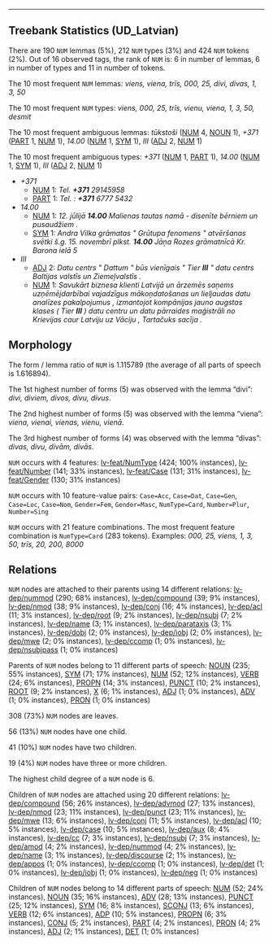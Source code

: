 

--------------------------------------------------------------------------------

## Treebank Statistics (UD_Latvian)

There are 190 `NUM` lemmas (5%), 212 `NUM` types (3%) and 424 `NUM` tokens (2%).
Out of 16 observed tags, the rank of `NUM` is: 6 in number of lemmas, 6 in number of types and 11 in number of tokens.

The 10 most frequent `NUM` lemmas: <em>viens, viena, trīs, 000, 25, divi, divas, 1, 3, 50</em>

The 10 most frequent `NUM` types:  <em>viens, 000, 25, trīs, vienu, viena, 1, 3, 50, desmit</em>

The 10 most frequent ambiguous lemmas: <em>tūkstoši</em> ([NUM]() 4, [NOUN]() 1), <em>+371</em> ([PART]() 1, [NUM]() 1), <em>14.00</em> ([NUM]() 1, [SYM]() 1), <em>III</em> ([ADJ]() 2, [NUM]() 1)

The 10 most frequent ambiguous types:  <em>+371</em> ([NUM]() 1, [PART]() 1), <em>14.00</em> ([NUM]() 1, [SYM]() 1), <em>III</em> ([ADJ]() 2, [NUM]() 1)


* <em>+371</em>
  * [NUM]() 1: <em>Tel. <b>+371</b> 29145958</em>
  * [PART]() 1: <em>Tel. : <b>+371</b> 6777 5432</em>
* <em>14.00</em>
  * [NUM]() 1: <em>12. jūlijā <b>14.00</b> Malienas tautas namā - disenīte bērniem un pusaudžiem .</em>
  * [SYM]() 1: <em>Andra Vilka grāmatas " Grūtupa fenomens " atvēršanas svētki š.g. 15. novembrī plkst. <b>14.00</b> Jāņa Rozes grāmatnīcā Kr. Barona ielā 5</em>
* <em>III</em>
  * [ADJ]() 2: <em>Datu centrs " Dattum " būs vienīgais " Tier <b>III</b> " datu centrs Baltijas valstīs un Ziemeļvalstīs .</em>
  * [NUM]() 1: <em>Savukārt biznesa klienti Latvijā un ārzemēs saņems uzņēmējdarbībai vajadzīgus mākoņdatošanas un lieljaudas datu analīzes pakalpojumus , izmantojot kompānijas jauno augstas klases ( Tier <b>III</b> ) datu centru un datu pārraides maģistrāli no Krievijas caur Latviju uz Vāciju , Tartačuks sacīja .</em>

## Morphology

The form / lemma ratio of `NUM` is 1.115789 (the average of all parts of speech is 1.616894).

The 1st highest number of forms (5) was observed with the lemma “divi”: <em>divi, diviem, divos, divu, divus</em>.

The 2nd highest number of forms (5) was observed with the lemma “viena”: <em>viena, vienai, vienas, vienu, vienā</em>.

The 3rd highest number of forms (4) was observed with the lemma “divas”: <em>divas, divu, divām, divās</em>.

`NUM` occurs with 4 features: [lv-feat/NumType]() (424; 100% instances), [lv-feat/Number]() (141; 33% instances), [lv-feat/Case]() (131; 31% instances), [lv-feat/Gender]() (130; 31% instances)

`NUM` occurs with 10 feature-value pairs: `Case=Acc`, `Case=Dat`, `Case=Gen`, `Case=Loc`, `Case=Nom`, `Gender=Fem`, `Gender=Masc`, `NumType=Card`, `Number=Plur`, `Number=Sing`

`NUM` occurs with 21 feature combinations.
The most frequent feature combination is `NumType=Card` (283 tokens).
Examples: <em>000, 25, viens, 1, 3, 50, trīs, 20, 200, 8000</em>


## Relations

`NUM` nodes are attached to their parents using 14 different relations: [lv-dep/nummod]() (290; 68% instances), [lv-dep/compound]() (39; 9% instances), [lv-dep/nmod]() (38; 9% instances), [lv-dep/conj]() (16; 4% instances), [lv-dep/acl]() (11; 3% instances), [lv-dep/root]() (9; 2% instances), [lv-dep/nsubj]() (7; 2% instances), [lv-dep/name]() (3; 1% instances), [lv-dep/parataxis]() (3; 1% instances), [lv-dep/dobj]() (2; 0% instances), [lv-dep/iobj]() (2; 0% instances), [lv-dep/mwe]() (2; 0% instances), [lv-dep/ccomp]() (1; 0% instances), [lv-dep/nsubjpass]() (1; 0% instances)

Parents of `NUM` nodes belong to 11 different parts of speech: [NOUN]() (235; 55% instances), [SYM]() (71; 17% instances), [NUM]() (52; 12% instances), [VERB]() (24; 6% instances), [PROPN]() (14; 3% instances), [PUNCT]() (10; 2% instances), [ROOT]() (9; 2% instances), [X]() (6; 1% instances), [ADJ]() (1; 0% instances), [ADV]() (1; 0% instances), [PRON]() (1; 0% instances)

308 (73%) `NUM` nodes are leaves.

56 (13%) `NUM` nodes have one child.

41 (10%) `NUM` nodes have two children.

19 (4%) `NUM` nodes have three or more children.

The highest child degree of a `NUM` node is 6.

Children of `NUM` nodes are attached using 20 different relations: [lv-dep/compound]() (56; 26% instances), [lv-dep/advmod]() (27; 13% instances), [lv-dep/nmod]() (23; 11% instances), [lv-dep/punct]() (23; 11% instances), [lv-dep/mwe]() (13; 6% instances), [lv-dep/conj]() (11; 5% instances), [lv-dep/acl]() (10; 5% instances), [lv-dep/case]() (10; 5% instances), [lv-dep/aux]() (8; 4% instances), [lv-dep/cc]() (7; 3% instances), [lv-dep/nsubj]() (7; 3% instances), [lv-dep/amod]() (4; 2% instances), [lv-dep/nummod]() (4; 2% instances), [lv-dep/name]() (3; 1% instances), [lv-dep/discourse]() (2; 1% instances), [lv-dep/appos]() (1; 0% instances), [lv-dep/ccomp]() (1; 0% instances), [lv-dep/det]() (1; 0% instances), [lv-dep/iobj]() (1; 0% instances), [lv-dep/neg]() (1; 0% instances)

Children of `NUM` nodes belong to 14 different parts of speech: [NUM]() (52; 24% instances), [NOUN]() (35; 16% instances), [ADV]() (28; 13% instances), [PUNCT]() (25; 12% instances), [SYM]() (16; 8% instances), [SCONJ]() (13; 6% instances), [VERB]() (12; 6% instances), [ADP]() (10; 5% instances), [PROPN]() (6; 3% instances), [CONJ]() (5; 2% instances), [PART]() (4; 2% instances), [PRON]() (4; 2% instances), [ADJ]() (2; 1% instances), [DET]() (1; 0% instances)

